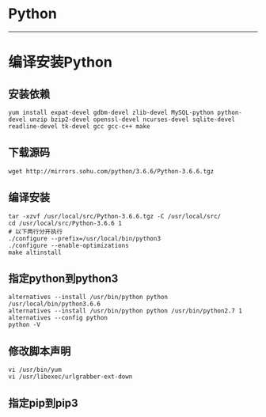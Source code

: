 # Python
---
# 编译安装Python
## 安装依赖
`yum install expat-devel gdbm-devel zlib-devel MySQL-python python-devel unzip bzip2-devel openssl-devel ncurses-devel sqlite-devel readline-devel tk-devel gcc gcc-c++ make`

## 下载源码
`wget http://mirrors.sohu.com/python/3.6.6/Python-3.6.6.tgz`
## 编译安装
```
tar -xzvf /usr/local/src/Python-3.6.6.tgz -C /usr/local/src/
cd /usr/local/src/Python-3.6.6 1
# 以下两行分开执行
./configure --prefix=/usr/local/bin/python3 
./configure --enable-optimizations
make altinstall
```
## 指定python到python3
```
alternatives --install /usr/bin/python python /usr/local/bin/python3.6.6
alternatives --install /usr/bin/python python /usr/bin/python2.7 1
alternatives --config python
python -V
```
## 修改脚本声明
```
vi /usr/bin/yum
vi /usr/libexec/urlgrabber-ext-down
```
## 指定pip到pip3
```

```


